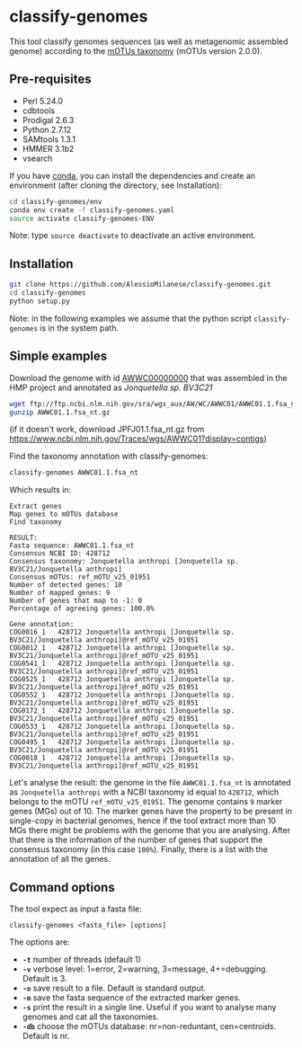 classify-genomes
========
This tool classify genomes sequences (as well as metagenomic assembled genome) according to the [mOTUs taxonomy](https://github.com/motu-tool/mOTUs_v2) (mOTUs version 2.0.0).

Pre-requisites
--------------
* Perl 5.24.0
* cdbtools
* Prodigal 2.6.3
* Python 2.7.12
* SAMtools 1.3.1
* HMMER 3.1b2
* vsearch

If you have [conda](https://conda.io/docs/), you can install the dependencies and create an environment (after cloning the directory, see Installation):
```bash
cd classify-genomes/env
conda env create -f classify-genomes.yaml
source activate classify-genomes-ENV
```
Note: type `source deactivate` to deactivate an active environment.

Installation
--------------
```bash
git clone https://github.com/AlessioMilanese/classify-genomes.git
cd classify-genomes
python setup.py
```

Note: in the following examples we assume that the python script ```classify-genomes``` is in the system path.


Simple examples
--------------

Download the genome with id [AWWC00000000](https://www.ncbi.nlm.nih.gov/nuccore/AWWC00000000.1) that was assembled in the HMP project and annotated as *Jonquetella sp. BV3C21*
```bash
wget ftp://ftp.ncbi.nlm.nih.gov/sra/wgs_aux/AW/WC/AWWC01/AWWC01.1.fsa_nt.gz
gunzip AWWC01.1.fsa_nt.gz
```
(if it doesn't work, download JPFJ01.1.fsa_nt.gz from https://www.ncbi.nlm.nih.gov/Traces/wgs/AWWC01?display=contigs)

Find the taxonomy annotation with classify-genomes:
```bash
classify-genomes AWWC01.1.fsa_nt
```

Which results in:
```
Extract genes
Map genes to mOTUs database
Find taxonomy

RESULT:
Fasta sequence: AWWC01.1.fsa_nt
Consensus NCBI ID: 428712
Consensus taxonomy: Jonquetella anthropi [Jonquetella sp. BV3C21/Jonquetella anthropi]
Consensus mOTUs: ref_mOTU_v25_01951
Number of detected genes: 10
Number of mapped genes: 9
Number of genes that map to -1: 0
Percentage of agreeing genes: 100.0%

Gene annotation:
COG0016_1	428712 Jonquetella anthropi [Jonquetella sp. BV3C21/Jonquetella anthropi]@ref_mOTU_v25_01951
COG0012_1	428712 Jonquetella anthropi [Jonquetella sp. BV3C21/Jonquetella anthropi]@ref_mOTU_v25_01951
COG0541_1	428712 Jonquetella anthropi [Jonquetella sp. BV3C21/Jonquetella anthropi]@ref_mOTU_v25_01951
COG0525_1	428712 Jonquetella anthropi [Jonquetella sp. BV3C21/Jonquetella anthropi]@ref_mOTU_v25_01951
COG0552_1	428712 Jonquetella anthropi [Jonquetella sp. BV3C21/Jonquetella anthropi]@ref_mOTU_v25_01951
COG0172_1	428712 Jonquetella anthropi [Jonquetella sp. BV3C21/Jonquetella anthropi]@ref_mOTU_v25_01951
COG0533_1	428712 Jonquetella anthropi [Jonquetella sp. BV3C21/Jonquetella anthropi]@ref_mOTU_v25_01951
COG0495_1	428712 Jonquetella anthropi [Jonquetella sp. BV3C21/Jonquetella anthropi]@ref_mOTU_v25_01951
COG0018_1	428712 Jonquetella anthropi [Jonquetella sp. BV3C21/Jonquetella anthropi]@ref_mOTU_v25_01951
```

Let's analyse the result: the genome in the file `AWWC01.1.fsa_nt` is annotated as `Jonquetella anthropi` with a NCBI taxonomy id equal to `428712`, which belongs to the mOTU `ref_mOTU_v25_01951`. The genome contains `9` marker genes (MGs) out of 10. The marker genes have the property to be present in single-copy in bacterial genomes, hence if the tool extract more than 10 MGs there might be problems with the genome that you are analysing. After that there is the information of the number of genes that support the consensus taxonomy (in this case `100%`). Finally, there is a list with the annotation of all the genes.  

Command options
--------------

The tool expect as input a fasta file:
```
classify-genomes <fasta_file> [options]
```

The options are:
* **`-t`** number of threads (default 1)
* **`-v`** verbose level: 1=error, 2=warning, 3=message, 4+=debugging. Default is 3.
* **`-o`** save result to a file. Default is standard output.
* **`-m`** save the fasta sequence of the extracted marker genes.
* **`-s`** print the result in a single line. Useful if you want to analyse many genomes and cat all the taxonomies.
* **`-db`** choose the mOTUs database: nr=non-reduntant, cen=centroids. Default is nr.
